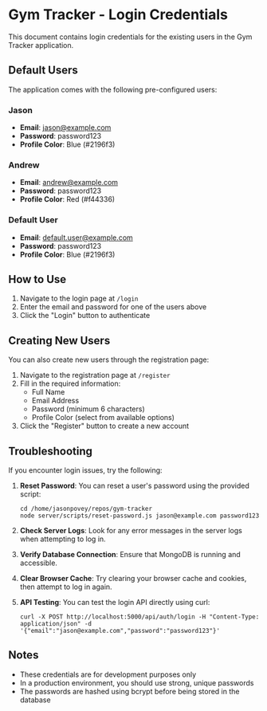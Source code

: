 # Gym Tracker - Login Credentials

This document contains login credentials for the existing users in the Gym Tracker application.

## Default Users

The application comes with the following pre-configured users:

### Jason
- **Email**: jason@example.com
- **Password**: password123
- **Profile Color**: Blue (#2196f3)

### Andrew
- **Email**: andrew@example.com
- **Password**: password123
- **Profile Color**: Red (#f44336)

### Default User
- **Email**: default.user@example.com
- **Password**: password123
- **Profile Color**: Blue (#2196f3)

## How to Use

1. Navigate to the login page at `/login`
2. Enter the email and password for one of the users above
3. Click the "Login" button to authenticate

## Creating New Users

You can also create new users through the registration page:

1. Navigate to the registration page at `/register`
2. Fill in the required information:
   - Full Name
   - Email Address
   - Password (minimum 6 characters)
   - Profile Color (select from available options)
3. Click the "Register" button to create a new account

## Troubleshooting

If you encounter login issues, try the following:

1. **Reset Password**: You can reset a user's password using the provided script:
   ```
   cd /home/jasonpovey/repos/gym-tracker
   node server/scripts/reset-password.js jason@example.com password123
   ```

2. **Check Server Logs**: Look for any error messages in the server logs when attempting to log in.

3. **Verify Database Connection**: Ensure that MongoDB is running and accessible.

4. **Clear Browser Cache**: Try clearing your browser cache and cookies, then attempt to log in again.

5. **API Testing**: You can test the login API directly using curl:
   ```
   curl -X POST http://localhost:5000/api/auth/login -H "Content-Type: application/json" -d '{"email":"jason@example.com","password":"password123"}'
   ```

## Notes

- These credentials are for development purposes only
- In a production environment, you should use strong, unique passwords
- The passwords are hashed using bcrypt before being stored in the database
